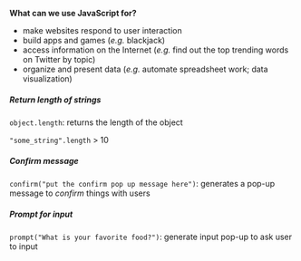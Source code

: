 **What can we use JavaScript for?**

-  make websites respond to user interaction
-  build apps and games (*e.g.* blackjack)
-  access information on the Internet (*e.g.* find out the top trending words on Twitter by topic)
-  organize and present data (*e.g.* automate spreadsheet work; data visualization)



#####  Return length of strings

`object.length`: returns the length of the object

`"some_string".length`   > 10

#####  Confirm message

`confirm("put the confirm pop up message here")`: generates a pop-up message to *confirm* things with users



#####  Prompt for input

`prompt("What is your favorite food?")`: generate input pop-up to ask user to input